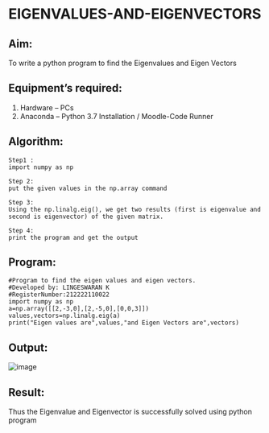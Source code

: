 # EIGENVALUES-AND-EIGENVECTORS
## Aim:
To write a python program to find the Eigenvalues and Eigen Vectors
## Equipment’s required:
1. 	Hardware – PCs
2. 	Anaconda – Python 3.7 Installation / Moodle-Code Runner
## Algorithm:
```
Step1 :
import numpy as np

Step 2:
put the given values in the np.array command

Step 3:
Using the np.linalg.eig(), we get two results (first is eigenvalue and second is eigenvector) of the given matrix.

Step 4:
print the program and get the output
```
## Program:
```
#Program to find the eigen values and eigen vectors.
#Developed by: LINGESWARAN K
#RegisterNumber:212222110022
import numpy as np
a=np.array([[2,-3,0],[2,-5,0],[0,0,3]])
values,vectors=np.linalg.eig(a)
print("Eigen values are",values,"and Eigen Vectors are",vectors)
```
## Output:
![image](https://github.com/Lingeswaran04/EIGENVALUES-AND-EIGENVECTORS/assets/119103865/33ce1bb1-7e25-4bdf-8b70-2e8afe457d58)

## Result:
Thus the Eigenvalue and Eigenvector is successfully solved using python program

